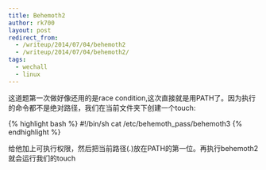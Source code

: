```yaml
---
title: Behemoth2
author: rk700
layout: post
redirect_from:
  - /writeup/2014/07/04/behemoth2
  - /writeup/2014/07/04/behemoth2/
tags:
  - wechall
  - linux
---
```

这道题第一次做好像还用的是race condition,这次直接就是用PATH了。因为执行的命令都不是绝对路径，我们在当前文件夹下创建一个touch:

{% highlight bash %}
#!/bin/sh
cat /etc/behemoth_pass/behemoth3
{% endhighlight %}

给他加上可执行权限，然后把当前路径(.)放在PATH的第一位。再执行behemoth2就会运行我们的touch
